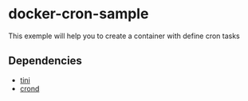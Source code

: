docker-cron-sample
====================

This exemple will help you to create a container with define cron tasks

Dependencies
------------

- [tini](https://github.com/krallin/tini)
- [crond](https://linux.die.net/man/8/crond)
